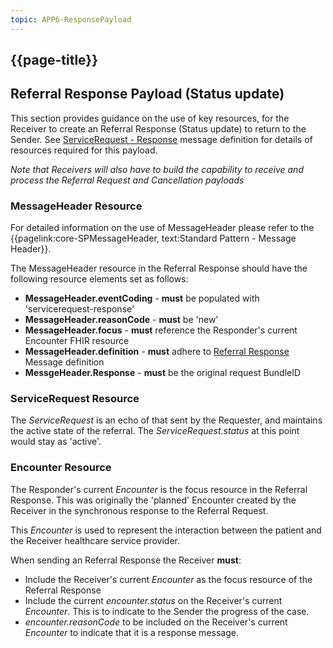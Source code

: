 ```yaml
---
topic: APP6-ResponsePayload
---
```


## {{page-title}}

## Referral Response Payload (Status update)
This section provides guidance on the use of key resources, for the Receiver to create an Referral Response (Status update) to return to the Sender. See [ServiceRequest - Response](https://simplifier.net/nhsbookingandreferrals/bars-messagedefinition-servicerequest-response-referral-short) message definition for details of resources required for this payload.

_Note that Receivers will also have to build the capability to receive and process the Referral Request and Cancellation payloads_
<br>

### MessageHeader Resource
For detailed information on the use of MessageHeader please refer to the {{pagelink:core-SPMessageHeader, text:Standard Pattern - Message Header}}. 

The MessageHeader resource in the Referral Response should have the following resource elements set as follows:
* **MessageHeader.eventCoding** - **must** be populated with 'servicerequest-response'
* **MessageHeader.reasonCode** - **must** be 'new'
* **MessageHeader.focus** - **must** reference the Responder's current Encounter FHIR resource
* **MessageHeader.definition** - **must** adhere to [Referral Response](https://simplifier.net/NHSBookingandReferrals/BARS-MessageDefinition-ServiceRequest-Response-Referral-Short/~json) Message definition
* **MessgeHeader.Response** - **must** be the original request BundleID

### ServiceRequest Resource
The *ServiceRequest* is an echo of that sent by the Requester, and maintains the active state of the referral. The *ServiceRequest.status* at this point would stay as 'active'.

### Encounter Resource
The Responder's current *Encounter* is the focus resource in the Referral Response. This was originally the 'planned' Encounter created by the Receiver in the synchronous response to the Referral Request. 

This *Encounter* is used to represent the interaction between the patient and the Receiver healthcare service provider. 

When sending an Referral Response the Receiver **must**:
* Include the Receiver's current *Encounter* as the focus resource of the Referral Response
* Include the current *encounter.status* on the Receiver's current *Encounter*. This is to indicate to the Sender the progress of the case.
* *encounter.reasonCode* to be included on the Receiver's current *Encounter* to indicate that it is a response message.